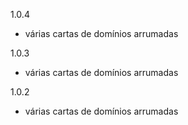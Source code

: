 1.0.4
- várias cartas de domínios arrumadas

1.0.3
- várias cartas de domínios arrumadas

1.0.2
- várias cartas de domínios arrumadas